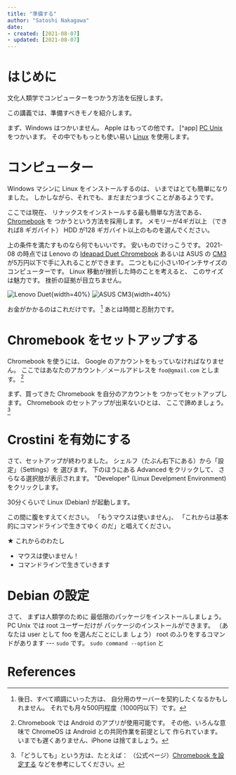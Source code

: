 ```yaml
---       
title: "準備する"
author: "Satoshi Nakagawa"
date:
- created: [2021-08-07]
- updated: [2021-08-07]
---
```


# はじめに

文化人類学でコンピューターをつかう方法を伝授します。

この講義では、準備すべきモノを紹介します。

まず、Windows はつかいません。
Apple はもっての他です。
[^app]
[PC Unix](https://ja.wikipedia.org/wiki/PC-UNIX#:~:text=PC%2DUNIX%E3%81%A8%E3%81%AF%E3%80%81%E3%83%91%E3%82%BD%E3%82%B3%E3%83%B3,%E3%82%B7%E3%82%B9%E3%83%86%E3%83%A0%E3%81%AE%E7%B7%8F%E7%A7%B0%E3%81%A7%E3%81%82%E3%82%8B%E3%80%82&text=PC9800%E3%82%B7%E3%83%AA%E3%83%BC%E3%82%BA%E7%94%A8%E3%81%AEPC,%E3%81%AE%E3%82%82%E3%81%AE%E3%82%82%E5%AD%98%E5%9C%A8%E3%81%99%E3%82%8B%E3%80%82) をつかいます。
その中でももっとも使い易い 
[Linux](https://ja.wikipedia.org/wiki/Linux) を使用します。


# コンピューター

Windows マシンに Linux をインストールするのは、
いまではとても簡単になりました。
しかしながら、それでも、まだまだつまづくことがあるようです。

ここでは現在、
リナックスをインストールする最も簡単な方法である、
[Chromebook](https://ja.wikipedia.org/wiki/Chromebook) を
つかうという方法を採用します。
メモリーが4ギガ以上
（できれば8 ギガバイト）
HDD が128 ギガバイト以上のものを選んでください。

上の条件を満たすものなら何でもいいです。
安いものでけっこうです。
2021-08 の時点では
Lenovo の
[Ideapad Duet Chromebook](https://www.lenovo.com/jp/ja/notebooks/ideapad/duet-3-series/Lenovo-CT-X636/p/ZZICZCTCT1X)
あるいは 
ASUS の [CM3](https://www.asus.com/jp/Laptops/For-Home/Chromebook/ASUS-Chromebook-Detachable-CM3-CM3000/) 
が5万円以下で手に入れることができます。
二つともに小さい10インチサイズのコンピューターです。
Linux 移動が挫折した時のことを考えると、
このサイズは魅力です。
挫折の証拠が目立ちません。

![Lenovo Duet](https://www.lenovo.com/medias/lenovo-tablet-ideapad-duet-chromebook-feature-2.jpg?context=bWFzdGVyfHJvb3R8MjIwOTQyfGltYWdlL2pwZWd8aDA2L2g5Ny8xMDgxMjU1MjgwNjQzMC5qcGd8ZmMxMGY2MjRkNjMyYjQwMjkyMWIxODc0YWUxMjk2NTY3NjM3ZGJjODBlNTI1ZmNiY2FmNWVhMGRkYTgxZTgwZQ&w=1920){width=40%}
![ASUS CM3](https://drh.img.digitalriver.com/DRHM/Storefront/Site/asusjp/pb/images/webasset/pc/CM3000-HT0019/CM3_4_WA.jpg){width=40%}

お金がかかるのはこれだけです。
[^mon]
あとは時間と忍耐力です。

# Chromebook をセットアップする

Chromebook を使うには、
Google のアカウントをもっていなければなりません。
ここではあなたのアカウント／メールアドレスを
`foo@gmail.com` とします。 [^antiapple]

まず、買ってきた Chromebook を自分のアカウントを
つかってセットアップします。
Chromebook のセットアップが出来ないひとは、
ここで諦めましょう。[^giveup]

# Crostini を有効にする

さて、セットアップが終わりました。
シェルフ（たぶん右下にある）から「設定」（Settings）を
選びます。
下のほうにある Advanced をクリックして、
さらなる選択肢が表示されます。
"Developer" (Linux Develpment Environment) をクリックします。

30分くらいで Linux (Debian) が起動します。

この間に腹をすえてください。
「もうマウスは使いません」、
「これからは基本的にコマンドラインで生きてゆく
のだ」と唱えてください。

<!-- BEGIN:LIST -->

★ これからのわたし

- マウスは使いません！
- コマンドラインで生きていきます

<!-- END:LIST -->

# Debian の設定

さて、
まずは人類学のために
最低限のパッケージをインストールしましょう。
PC Unix では root ユーザーだけが
パッケージのインストールができます。
（あなたは user として foo を選んだことにしま
しょう）
root のふりをするコマンドがあります ---
`sudo` です。
`sudo command --option` と




# References

[^appl]: 「アップル」の名前は、わたしの前では口にしないように。Apple は敵です。

[^antiapple]: Chromebook では 
  Android のアプリが使用可能です。
  その他、いろんな意味で ChromeOS は
  Android との共同作業を前提として
  作られています。
  いまでも遅くありません、iPhone は捨てましょう。

[^mon]: 後日、すべて順調にいった方は、
  自分用のサーバーを契約したくなるかもしれません。
  それでも月々500円程度（1000円以下）です。
  
[^giveup]: 「どうしても」という方は、たとえば：
  （公式ページ）[Chromebook を設定する](https://support.google.com/chromebook/answer/1047362?hl=ja)
  などを参考にしてください。
  
